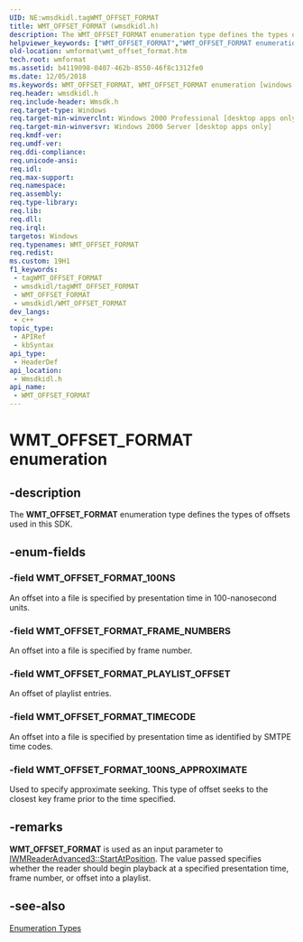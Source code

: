 ```yaml
---
UID: NE:wmsdkidl.tagWMT_OFFSET_FORMAT
title: WMT_OFFSET_FORMAT (wmsdkidl.h)
description: The WMT_OFFSET_FORMAT enumeration type defines the types of offsets used in this SDK.
helpviewer_keywords: ["WMT_OFFSET_FORMAT","WMT_OFFSET_FORMAT enumeration [windows Media Format]","WMT_OFFSET_FORMAT_100NS","WMT_OFFSET_FORMAT_100NS_APPROXIMATE","WMT_OFFSET_FORMAT_FRAME_NUMBERS","WMT_OFFSET_FORMAT_PLAYLIST_OFFSET","WMT_OFFSET_FORMAT_TIMECODE","wmformat.wmt_offset_format","wmsdkidl/WMT_OFFSET_FORMAT","wmsdkidl/WMT_OFFSET_FORMAT_100NS","wmsdkidl/WMT_OFFSET_FORMAT_100NS_APPROXIMATE","wmsdkidl/WMT_OFFSET_FORMAT_FRAME_NUMBERS","wmsdkidl/WMT_OFFSET_FORMAT_PLAYLIST_OFFSET","wmsdkidl/WMT_OFFSET_FORMAT_TIMECODE"]
old-location: wmformat\wmt_offset_format.htm
tech.root: wmformat
ms.assetid: b4119098-0407-462b-8550-46f8c1312fe0
ms.date: 12/05/2018
ms.keywords: WMT_OFFSET_FORMAT, WMT_OFFSET_FORMAT enumeration [windows Media Format], WMT_OFFSET_FORMAT_100NS, WMT_OFFSET_FORMAT_100NS_APPROXIMATE, WMT_OFFSET_FORMAT_FRAME_NUMBERS, WMT_OFFSET_FORMAT_PLAYLIST_OFFSET, WMT_OFFSET_FORMAT_TIMECODE, wmformat.wmt_offset_format, wmsdkidl/WMT_OFFSET_FORMAT, wmsdkidl/WMT_OFFSET_FORMAT_100NS, wmsdkidl/WMT_OFFSET_FORMAT_100NS_APPROXIMATE, wmsdkidl/WMT_OFFSET_FORMAT_FRAME_NUMBERS, wmsdkidl/WMT_OFFSET_FORMAT_PLAYLIST_OFFSET, wmsdkidl/WMT_OFFSET_FORMAT_TIMECODE
req.header: wmsdkidl.h
req.include-header: Wmsdk.h
req.target-type: Windows
req.target-min-winverclnt: Windows 2000 Professional [desktop apps only],Windows Media Format 9 Series SDK, or later versions of the SDK
req.target-min-winversvr: Windows 2000 Server [desktop apps only]
req.kmdf-ver: 
req.umdf-ver: 
req.ddi-compliance: 
req.unicode-ansi: 
req.idl: 
req.max-support: 
req.namespace: 
req.assembly: 
req.type-library: 
req.lib: 
req.dll: 
req.irql: 
targetos: Windows
req.typenames: WMT_OFFSET_FORMAT
req.redist: 
ms.custom: 19H1
f1_keywords:
 - tagWMT_OFFSET_FORMAT
 - wmsdkidl/tagWMT_OFFSET_FORMAT
 - WMT_OFFSET_FORMAT
 - wmsdkidl/WMT_OFFSET_FORMAT
dev_langs:
 - c++
topic_type:
 - APIRef
 - kbSyntax
api_type:
 - HeaderDef
api_location:
 - Wmsdkidl.h
api_name:
 - WMT_OFFSET_FORMAT
---
```


# WMT_OFFSET_FORMAT enumeration


## -description

The <b>WMT_OFFSET_FORMAT</b> enumeration type defines the types of offsets used in this SDK.

## -enum-fields

### -field WMT_OFFSET_FORMAT_100NS

An offset into a file is specified by presentation time in 100-nanosecond units.

### -field WMT_OFFSET_FORMAT_FRAME_NUMBERS

An offset into a file is specified by frame number.

### -field WMT_OFFSET_FORMAT_PLAYLIST_OFFSET

An offset of playlist entries.

### -field WMT_OFFSET_FORMAT_TIMECODE

An offset into a file is specified by presentation time as identified by SMTPE time codes.

### -field WMT_OFFSET_FORMAT_100NS_APPROXIMATE

Used to specify approximate seeking. This type of offset seeks to the closest key frame prior to the time specified.

## -remarks

<b>WMT_OFFSET_FORMAT</b> is used as an input parameter to <a href="https://docs.microsoft.com/windows/desktop/api/wmsdkidl/nf-wmsdkidl-iwmreaderadvanced3-startatposition">IWMReaderAdvanced3::StartAtPosition</a>. The value passed specifies whether the reader should begin playback at a specified presentation time, frame number, or offset into a playlist.

## -see-also

<a href="https://docs.microsoft.com/windows/desktop/wmformat/enumeration-types">Enumeration Types</a>

